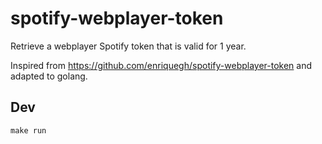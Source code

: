 # spotify-webplayer-token

Retrieve a webplayer Spotify token that is valid for 1 year.

Inspired from https://github.com/enriquegh/spotify-webplayer-token and adapted to golang.

## Dev

    make run